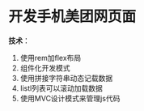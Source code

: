 # 开发手机美团网页面
**技术**：

1. 使用rem加flex布局
2. 组件化开发模式
3. 使用拼接字符串动态记载数据
4. listl列表可以滚动加载数据
5. 使用MVC设计模式来管理js代码